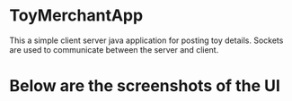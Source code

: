 # ToyMerchantApp
This a simple client server java application for posting toy details. Sockets are used to communicate between the server and client.

# Below are the screenshots of the UI



